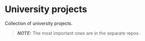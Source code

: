 # University projects
Collection of university projects.
> **_NOTE:_**  The most important ones are in the separate repos.

